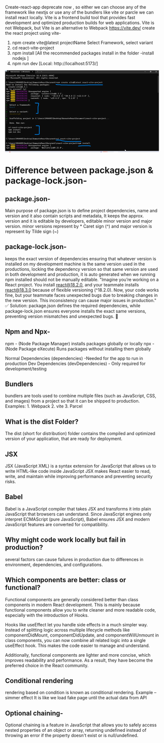 Create-react-app deprecate now , so either we can choose any of the framework like nextjs or use any of the bundlers like vite or parcle we can install react locally.
Vite is a frontend build tool that provides fast development and optimized production builds for web applications.
Vite is not Webpack, but Vite is an alternative to Webpack
https://vite.dev/
create the react project using vite-
1.	npm create vite@latest projectName
Select Framework, select variant 
2.	 cd react-vite-project
3.	  npm install [All the recommended packages install in the folder -install nodejs ]
4.	  npm run dev [Local:   http://localhost:5173/]

![alt text](image.png)


Difference between package.json & package-lock.json-
=======================================================

package.json-
----------------
Main purpose of package.json is to define project dependencies, name and version and it also contain scripts and metadata, It keeps the approx. version and it is editable by developers, editable minor version and major version. minor versions represent by * Caret sign (^) and major version is represent by Tilde sign (~)

package-lock.json-
---------------------
keeps the exact version of dependencies ensuring that whatever version is installed on my development machine is the same version used in the productions, locking the dependency version so that same version are used in both development and production, it is auto generated when we running npm installed should not be manually editable. 
"Imagine you’re working on a React project. You install react@18.2.0, and your teammate installs react@18.3.0 because of flexible versioning (^18.2.0). Now, your code works fine, but your teammate faces unexpected bugs due to breaking changes in the new version. This inconsistency can cause major issues in production."
✅ Solution: package.json defines the required dependencies, while package-lock.json ensures everyone installs the exact same versions, preventing version mismatches and unexpected bugs. 🚀

Npm and Npx- 
-------------
npm  - (Node Package Manager) installs packages globally or locally
npx - (Node Package eXecute) Runs packages without installing them globally

Normal Dependencies (dependencies) -Needed for the app to run in production
Dev Dependencies (devDependencies) - Only required for development/testing

Bundlers
----------
bundlers are tools used to combine multiple files (such as JavaScript, CSS, and images) from a project so that it can be shipped to production.
Examples: 1. Webpack 2. vite 3. Parcel

What is the dist Folder?
---------------------------
The dist (short for distribution) folder contains the compiled and optimized version of your application, that are ready for deployment.

JSX
-----
JSX (JavaScript XML) is a syntax extension for JavaScript that allows us to write HTML-like code inside JavaScript 
JSX makes React easier to read, write, and maintain while improving performance and preventing security risks.

Babel
-------
Babel is a JavaScript compiler that takes JSX and transforms it into plain JavaScript that browsers can understand. Since JavaScript engines only interpret ECMAScript (pure JavaScript), Babel ensures JSX and modern JavaScript features are converted for compatibility.

Why might code work locally but fail in production?
-------------------------------------------------------
several factors can cause failures in production due to differences in environment, dependencies, and configurations.

Which components are better: class or functional?
----------------------------------------------------

Functional components are generally considered better than class components in modern React development. This is mainly because functional components allow you to write cleaner and more readable code, especially with the introduction of Hooks.

Hooks like useEffect let you handle side effects in a much simpler way. Instead of splitting logic across multiple lifecycle methods like componentDidMount, componentDidUpdate, and componentWillUnmount in class components, you can now combine all related logic into a single useEffect hook. This makes the code easier to manage and understand.

Additionally, functional components are lighter and more concise, which improves readability and performance. As a result, they have become the preferred choice in the React community.


Conditional rendering 
-----------------------
rendering based on condition is known as conditional rendering. Example – simmer effect
It is like we load fake page until the actual data from API

Optional chaining-
-----------------------
Optional chaining is a feature in JavaScript that allows you to safely access nested properties of an object or array, returning undefined instead of throwing an error if the property doesn't exist or is null/undefined.



